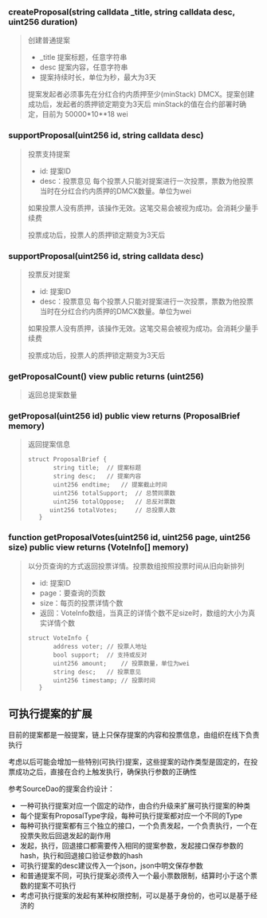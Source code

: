 ### createProposal(string calldata _title, string calldata desc, uint256 duration)
> 创建普通提案
> - _title 提案标题，任意字符串
> - desc 提案内容，任意字符串
> - 提案持续时长，单位为秒，最大为3天
>
> 提案发起者必须事先在分红合约内质押至少(minStack) DMCX。提案创建成功后，发起者的质押锁定期变为3天后
> minStack的值在合约部署时确定，目前为 50000*10**18 wei
>

### supportProposal(uint256 id, string calldata desc)
> 投票支持提案
> - id: 提案ID
> - desc：投票意见
> 每个投票人只能对提案进行一次投票，票数为他投票当时在分红合约内质押的DMCX数量。单位为wei
> 
> 如果投票人没有质押，该操作无效。这笔交易会被视为成功。会消耗少量手续费
> 
> 投票成功后，投票人的质押锁定期变为3天后
>
### supportProposal(uint256 id, string calldata desc)
> 投票反对提案
> - id: 提案ID
> - desc：投票意见
> 每个投票人只能对提案进行一次投票，票数为他投票当时在分红合约内质押的DMCX数量。单位为wei
> 
> 如果投票人没有质押，该操作无效。这笔交易会被视为成功。会消耗少量手续费
> 
> 投票成功后，投票人的质押锁定期变为3天后

### getProposalCount() view public returns (uint256)
> 返回总提案数量
>

### getProposal(uint256 id) public view returns (ProposalBrief memory)
> 返回提案信息
> ```
>struct ProposalBrief {
>        string title;  // 提案标题
>        string desc;   // 提案内容
>        uint256 endtime;   // 提案截止时间
>        uint256 totalSupport;  // 总赞同票数
>        uint256 totalOppose;   // 总反对票数
>       uint256 totalVotes;     // 总投票人数
>    }
> ```

### function getProposalVotes(uint256 id, uint256 page, uint256 size) public view returns (VoteInfo[] memory)
> 以分页查询的方式返回投票详情。投票数组按照投票时间从旧向新排列
> - id: 提案ID
> - page：要查询的页数
> - size：每页的投票详情个数
> - 返回：VoteInfo数组，当真正的详情个数不足size时，数组的大小为真实详情个数
> ```
>struct VoteInfo {
>        address voter; // 投票人地址
>        bool support;  // 支持或反对
>        uint256 amount;    // 投票数量，单位为wei
>        string desc;   // 投票意见
>        uint256 timestamp; // 投票时间
>    }
> ```

## 可执行提案的扩展
目前的提案都是一般提案，链上只保存提案的内容和投票信息，由组织在线下负责执行

考虑以后可能会增加一些特别(可执行)提案，这些提案的动作类型是固定的，在投票成功之后，直接在合约上触发执行，确保执行参数的正确性

参考SourceDao的提案合约设计：
- 一种可执行提案对应一个固定的动作，由合约升级来扩展可执行提案的种类
- 每个提案有ProposalType字段，每种可执行提案都对应一个不同的Type
- 每种可执行提案都有三个独立的接口，一个负责发起，一个负责执行，一个在投票失败后回退发起的副作用
- 发起，执行，回退接口都需要传入相同的提案参数，发起接口保存参数的hash，执行和回退接口验证参数的hash
- 可执行提案的desc建议传入一个json，json中明文保存参数
- 和普通提案不同，可执行提案必须传入一个最小票数限制，结算时小于这个票数的提案不可执行
- 考虑可执行提案的发起有某种权限控制，可以是基于身份的，也可以是基于经济的